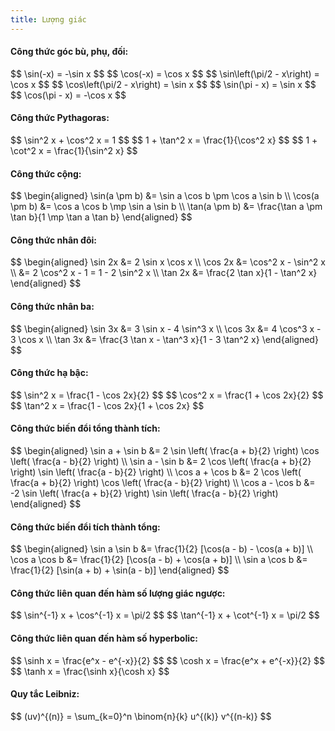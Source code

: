 ```yaml
---
title: Lượng giác
---
```


<link rel="stylesheet" href="/meth/equation.css"/>


#### Công thức góc bù, phụ, đối:

<div class='block-equation'>
$$
\sin(-x) = -\sin x
$$
$$
\cos(-x) = \cos x
$$
$$
\sin\left(\pi/2 - x\right) = \cos x
$$
$$
\cos\left(\pi/2 - x\right) = \sin x
$$
$$
\sin(\pi - x) = \sin x
$$
$$
\cos(\pi - x) = -\cos x
$$
</div>

#### Công thức Pythagoras:

<div class='block-equation'>
$$
\sin^2 x + \cos^2 x = 1
$$
$$
1 + \tan^2 x = \frac{1}{\cos^2 x}
$$
$$
1 + \cot^2 x = \frac{1}{\sin^2 x}
$$
</div>

#### Công thức cộng:

<div class='block-equation'>
$$
\begin{aligned}
\sin(a \pm b) &= \sin a \cos b \pm \cos a \sin b \\
\cos(a \pm b) &= \cos a \cos b \mp \sin a \sin b \\
\tan(a \pm b) &= \frac{\tan a \pm \tan b}{1 \mp \tan a \tan b}
\end{aligned}
$$
</div>

#### Công thức nhân đôi:

<div class='block-equation'>
$$
\begin{aligned}
\sin 2x &= 2 \sin x \cos x \\
\cos 2x &= \cos^2 x - \sin^2 x \\
        &= 2 \cos^2 x - 1 = 1 - 2 \sin^2 x \\
\tan 2x &= \frac{2 \tan x}{1 - \tan^2 x}
\end{aligned}
$$
</div>

#### Công thức nhân ba:

<div class='block-equation'>
$$
\begin{aligned}
\sin 3x &= 3 \sin x - 4 \sin^3 x \\
\cos 3x &= 4 \cos^3 x - 3 \cos x \\
\tan 3x &= \frac{3 \tan x - \tan^3 x}{1 - 3 \tan^2 x}
\end{aligned}
$$
</div>

#### Công thức hạ bậc:

<div class='block-equation'>
$$
\sin^2 x = \frac{1 - \cos 2x}{2}
$$
$$
\cos^2 x = \frac{1 + \cos 2x}{2}
$$
$$
\tan^2 x = \frac{1 - \cos 2x}{1 + \cos 2x}
$$
</div>

#### Công thức biến đổi tổng thành tích:

<div class='block-equation'>
$$
\begin{aligned}
\sin a + \sin b &= 2 \sin \left( \frac{a + b}{2} \right) \cos \left( \frac{a - b}{2} \right) \\
\sin a - \sin b &= 2 \cos \left( \frac{a + b}{2} \right) \sin \left( \frac{a - b}{2} \right) \\
\cos a + \cos b &= 2 \cos \left( \frac{a + b}{2} \right) \cos \left( \frac{a - b}{2} \right) \\
\cos a - \cos b &= -2 \sin \left( \frac{a + b}{2} \right) \sin \left( \frac{a - b}{2} \right)
\end{aligned}
$$
</div>

#### Công thức biến đổi tích thành tổng:

<div class='block-equation'>
$$
\begin{aligned}
\sin a \sin b &= \frac{1}{2} [\cos(a - b) - \cos(a + b)] \\
\cos a \cos b &= \frac{1}{2} [\cos(a - b) + \cos(a + b)] \\
\sin a \cos b &= \frac{1}{2} [\sin(a + b) + \sin(a - b)]
\end{aligned}
$$
</div>

#### Công thức liên quan đến hàm số lượng giác ngược:

<div class='block-equation'>
$$
\sin^{-1} x + \cos^{-1} x = \pi/2
$$
$$
\tan^{-1} x + \cot^{-1} x = \pi/2
$$
</div>

#### Công thức liên quan đến hàm số hyperbolic:

<div class='block-equation'>
$$
\sinh x = \frac{e^x - e^{-x}}{2}
$$
$$
\cosh x = \frac{e^x + e^{-x}}{2}
$$
$$
\tanh x = \frac{\sinh x}{\cosh x}
$$
</div>

#### Quy tắc Leibniz:
<div class='block-equation'>
$$
(uv)^{(n)} = \sum_{k=0}^n \binom{n}{k} u^{(k)} v^{(n-k)}
$$
</div>